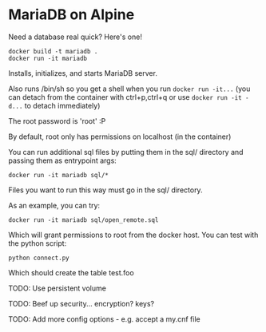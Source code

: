 # MariaDB on Alpine

Need a database real quick? Here's one!

```
docker build -t mariadb .
docker run -it mariadb
```

Installs, initializes, and starts MariaDB server. 

Also runs /bin/sh so you get a shell when you run `docker run -it...` (you can detach from the container with ctrl+p,ctrl+q or use `docker run -it -d...` to detach immediately)

The root password is 'root' :P 

By default, root only has permissions on localhost (in the container)

You can run additional sql files by putting them in the sql/ directory and passing them as entrypoint args:

```
docker run -it mariadb sql/*
```

Files you want to run this way must go in the sql/ directory. 

As an example, you can try:

```
docker run -it mariadb sql/open_remote.sql
```

Which will grant permissions to root from the docker host. You can test with the python script:

```
python connect.py
```

Which should create the table test.foo

TODO: Use persistent volume

TODO: Beef up security... encryption? keys?

TODO: Add more config options - e.g. accept a my.cnf file
